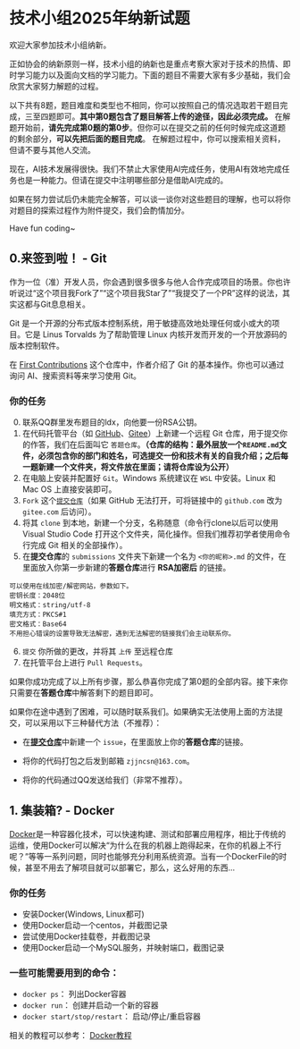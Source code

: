 # 技术小组2025年纳新试题

欢迎大家参加技术小组纳新。

正如协会的纳新原则一样，技术小组的纳新也是重点考察大家对于技术的热情、即时学习能力以及面向文档的学习能力。下面的题目不需要大家有多少基础，我们会欣赏大家努力解题的过程。

以下共有8题，题目难度和类型也不相同，你可以按照自己的情况选取若干题目完成，三至四题即可。**其中第0题包含了题目解答上传的途径，因此必须完成。** 在解题开始前，**请先完成第0题的第0步**。但你可以在提交之前的任何时候完成这道题的剩余部分，**可以先把后面的题目完成**。 在解题过程中，你可以搜索相关资料，但请不要与其他人交流。

现在，AI技术发展得很快。我们不禁止大家使用AI完成任务，使用AI有效地完成任务也是一种能力。但请在提交中注明哪些部分是借助AI完成的。

如果在努力尝试后仍未能完全解答，可以谈一谈你对这些题目的理解，也可以将你对题目的探索过程作为附件提交，我们会酌情加分。

Have fun coding~

## 0.来签到啦！ - Git

作为一位（准）开发人员，你会遇到很多很多与他人合作完成项目的场景。你也许听说过“这个项目我Fork了”“这个项目我Star了”“我提交了一个PR”这样的说法，其实这都与Git息息相关。

Git 是一个开源的分布式版本控制系统，用于敏捷高效地处理任何或小或大的项目。它是 Linus Torvalds 为了帮助管理 Linux 内核开发而开发的一个开放源码的版本控制软件。

在 [First Contributions](https://github.com/firstcontributions/first-contributions) 这个仓库中，作者介绍了 Git 的基本操作。你也可以通过询问 AI、搜索资料等来学习使用 Git。

### 你的任务

0. 联系QQ群里发布题目的ldx，向他要一份RSA公钥。
1. 在代码托管平台（如 [GitHub](github.com)、[Gitee](gitee.com)）上新建一个远程 Git 仓库，用于提交你的作答，我们在后面叫它 `答题仓库`。**（仓库的结构：最外层放一个`README.md`文件，必须包含你的部门和姓名，可选提交一份和技术有关的自我介绍；之后每一题新建一个文件夹，将文件放在里面；请将仓库设为公开）**
2. 在电脑上安装并配置好 `Git`。Windows 系统建议在 `WSL` 中安装。Linux 和 Mac OS 上直接安装即可。
3. `Fork` 这个[`提交仓库`](https://github.com/zjjncsn/2025-evatech-joinus-submit-internal)（如果 GitHub 无法打开，可将链接中的 `github.com` 改为 `gitee.com` 后访问）。
4. 将其 `clone` 到本地，新建一个分支，名称随意（命令行clone以后可以使用 Visual Studio Code 打开这个文件夹，简化操作。但我们推荐初学者使用命令行完成 Git 相关的全部操作）。
5. 在**提交仓库**的 `submissions` 文件夹下新建一个名为 `<你的昵称>.md` 的文件，在里面放入你第一步新建的**答题仓库**进行 **RSA加密后** 的链接。
```
可以使用在线加密/解密网站，参数如下。
密钥长度：2048位
明文格式：string/utf-8
填充方式：PKCS#1
密文格式：Base64
不用担心错误的设置导致无法解密，遇到无法解密的链接我们会主动联系你。
```
6. `提交` 你所做的更改，并将其 `上传` 至远程仓库
7. 在托管平台上进行 `Pull Requests`。

如果你成功完成了以上所有步骤，那么恭喜你完成了第0题的全部内容。接下来你只需要在**答题仓库**中解答剩下的题目即可。

如果你在途中遇到了困难，可以随时联系我们。如果确实无法使用上面的方法提交，可以采用以下三种替代方法（不推荐）：

- 在[**提交仓库**](https://github.com/zjjncsn/2025-evatech-joinus-submit-internal)中新建一个 `issue`，在里面放上你的**答题仓库**的链接。

- 将你的代码打包之后发到邮箱 `zjjncsn@163.com`。

- 将你的代码通过QQ发送给我们（非常不推荐）。

## 1. 集装箱? - Docker

[Docker](www.docker.com)是一种容器化技术，可以快速构建、测试和部署应用程序，相比于传统的运维，使用Docker可以解决“为什么在我的机器上跑得起来，在你的机器上不行呢？”等等一系列问题，同时也能够充分利用系统资源。当有一个DockerFile的时候，甚至不用去了解项目就可以部署它，那么，这么好用的东西...

### 你的任务
-  安装Docker(Windows, Linux都可)
-  使用Docker启动一个centos，并截图记录
-  尝试使用Docker挂载卷，并截图记录
-  使用Docker启动一个MySQL服务，并映射端口，截图记录

### 一些可能需要用到的命令：
-  `docker ps`： 列出Docker容器 
-  `docker run`： 创建并启动一个新的容器
-  `docker start/stop/restart`： 启动/停止/重启容器

相关的教程可以参考：
[Docker教程](http://www.dockerinfo.net/document "Docker教程")